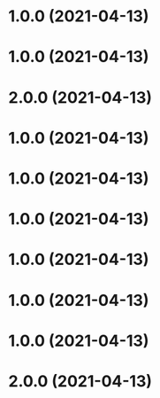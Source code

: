 # 1.0.0 (2021-04-13)

# 1.0.0 (2021-04-13)

# 2.0.0 (2021-04-13)

# 1.0.0 (2021-04-13)

# 1.0.0 (2021-04-13)

# 1.0.0 (2021-04-13)

# 1.0.0 (2021-04-13)

# 1.0.0 (2021-04-13)

# 1.0.0 (2021-04-13)

# 2.0.0 (2021-04-13)
